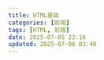 ```yaml
---
title: HTML基础
categories: [前端]
tags: [HTML, 前端]
date: 2025-07-05 22:16
updated: 2025-07-06 03:40
---
```


